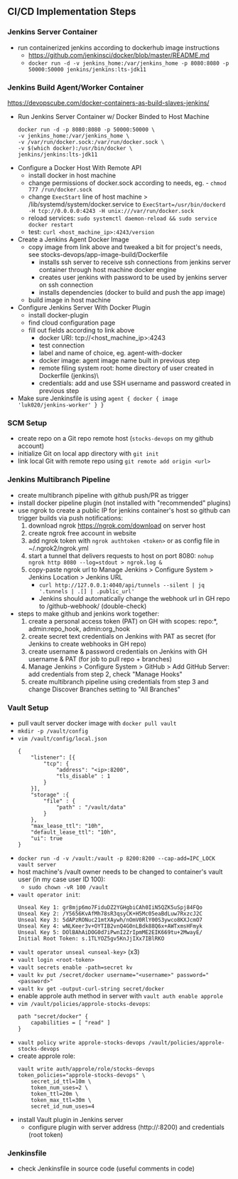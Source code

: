 ## CI/CD Implementation Steps

### Jenkins Server Container

- run containerized jenkins according to dockerhub image instructions
    - https://github.com/jenkinsci/docker/blob/master/README.md
    - `docker run -d -v jenkins_home:/var/jenkins_home -p 8080:8080 -p 50000:50000 jenkins/jenkins:lts-jdk11`

### Jenkins Build Agent/Worker Container

https://devopscube.com/docker-containers-as-build-slaves-jenkins/

- Run Jenkins Server Container w/ Docker Binded to Host Machine
    ```
    docker run -d -p 8080:8080 -p 50000:50000 \
    -v jenkins_home:/var/jenkins_home \
    -v /var/run/docker.sock:/var/run/docker.sock \
    -v $(which docker):/usr/bin/docker \
    jenkins/jenkins:lts-jdk11
    ```
- Configure a Docker Host With Remote API
    - install docker in host machine
    - change permissions of docker.sock according to needs, eg. - `chmod 777 /run/docker.sock`
    - change `ExecStart` line of host machine > /lib/systemd/system/docker.service to `ExecStart=/usr/bin/dockerd -H tcp://0.0.0.0:4243 -H unix:///var/run/docker.sock`
    - reload services: `sudo systemctl daemon-reload && sudo service docker restart`
    - test: `curl <host_machine_ip>:4243/version`
- Create a Jenkins Agent Docker Image
    - copy image from link above and tweaked a bit for project's needs, see stocks-devops/app-image-build/Dockerfile
        - installs ssh server to receive ssh connections from jenkins server container through host machine docker engine
        - creates user jenkins with password to be used by jenkins server on ssh connection
        - installs dependencies (docker to build and push the app image)
    - build image in host machine
- Configure Jenkins Server With Docker Plugin
    - install docker-plugin
    - find cloud configuration page
    - fill out fields according to link above
        - docker URI: tcp://<host_machine_ip>:4243
        - test connection
        - label and name of choice, eg. agent-with-docker
        - docker image: agent image name built in previous step
        - remote filing system root: home directory of user created in Dockerfile (jenkins)\
        - credentials: add and use SSH username and password created in previous step
- Make sure Jenkinsfile is using `agent { docker { image 'luk020/jenkins-worker' } }`

### SCM Setup

- create repo on a Git repo remote host (`stocks-devops` on my github account)
- initialize Git on local app directory with `git init`
- link local Git with remote repo using `git remote add origin <url>`

### Jenkins Multibranch Pipeline

- create multibranch pipeline with github push/PR as trigger
- install docker pipeline plugin (not installed with "recommended" plugins)
- use ngrok to create a public IP for jenkins container's host so github can trigger builds via push notifications:
    1. download ngrok https://ngrok.com/download on server host
    2. create ngrok free account in website
    3. add ngrok token with `ngrok authtoken <token>` or as config file in ~/.ngrok2/ngrok.yml
    4. start a tunnel that delivers requests to host on port 8080: `nohup ngrok http 8080 --log=stdout > ngrok.log &`
    5. copy-paste ngrok url to Manage Jenkins > Configure System > Jenkins Location > Jenkins URL
        - `curl http://127.0.0.1:4040/api/tunnels --silent | jq '.tunnels | .[] | .public_url'`
        - Jenkins should automatically change the webhook url in GH repo to <ngrok url>/github-webhook/ (double-check)
- steps to make github and jenkins work together:
    1. create a personal access token (PAT) on GH with scopes: repo:*, admin:repo_hook, admin:org_hook
    2. create secret text credentials on Jenkins with PAT as secret (for Jenkins to create webhooks in GH repo)
    3. create username & password credentials on Jenkins with GH username & PAT (for job to pull repo + branches)
    4. Manage Jenkins > Configure System > GitHub > Add GitHub Server: add credentials from step 2, check "Manage Hooks"
    5. create multibranch pipeline using credentials from step 3 and change Discover Branches setting to "All Branches"

### Vault Setup

- pull vault server docker image with `docker pull vault`
- `mkdir -p /vault/config`
- `vim /vault/config/local.json`
    ```
    {
        "listener": [{
            "tcp": {
                "address": "<ip>:8200",
                "tls_disable" : 1
            }
        }],
        "storage" :{
            "file" : {
                "path" : "/vault/data"
            }
        },
        "max_lease_ttl": "10h",
        "default_lease_ttl": "10h",
        "ui": true
    }
    ```
- `docker run -d -v /vault:/vault -p 8200:8200 --cap-add=IPC_LOCK vault server`
- host machine's /vault owner needs to be changed to container's vault user (in my case user ID 100):
    - `sudo chown -vR 100 /vault`
- `vault operator init`:
    ```
    Unseal Key 1: gr8mjp6mo7FiduDZ2YGHgbiCAh0IiN5QZK5uSpj84FQo
    Unseal Key 2: /Y5656KvAfMh78sR3qsyCK+H5Mc05eaBdLuw7RxzcJ2C
    Unseal Key 3: 5dAPzRONuc21mtXAywh/nOmV0RlY00S3ywco8KXJcmO7
    Unseal Key 4: wNLKeer3v+OYTIB2vnQ4G0nLBdk88Q6x+AWTxmsHFmyk
    Unseal Key 5: DOlBAhAiDOG0d7iPwnI2ZrIpmME2EIK669tu+2MwayE/
    Initial Root Token: s.1TLYOZ5gv5KnJjIXx7IBlRKO
    ``` 
- `vault operator unseal <unseal-key>` (x3)
- `vault login <root-token>`
- `vault secrets enable -path=secret kv`
- `vault kv put /secret/docker username="<username>" password="<password>"`
- `vault kv get -output-curl-string secret/docker`
- enable approle auth method in server with `vault auth enable approle`
- `vim /vault/policies/approle-stocks-devops`:
    ```
    path "secret/docker" {
        capabilities = [ "read" ]
    }
    ```
- `vault policy write approle-stocks-devops /vault/policies/approle-stocks-devops`
- create approle role:
    ```
    vault write auth/approle/role/stocks-devops token_policies="approle-stocks-devops" \
        secret_id_ttl=10m \
        token_num_uses=2 \
        token_ttl=20m \
        token_max_ttl=30m \
        secret_id_num_uses=4
    ```
- install Vault plugin in Jenkins server
    - configure plugin with server address (http://<ip>:8200) and credentials (root token)

### Jenkinsfile

- check Jenkinsfile in source code (useful comments in code)